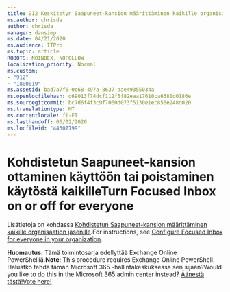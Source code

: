 ```yaml
---
title: 912 Keskitetyn Saapuneet-kansion määrittäminen kaikille organisaatiossa
ms.author: chrisda
author: chrisda
manager: dansimp
ms.date: 04/21/2020
ms.audience: ITPro
ms.topic: article
ROBOTS: NOINDEX, NOFOLLOW
localization_priority: Normal
ms.custom:
- "912"
- "1800019"
ms.assetid: bad7a7f6-0c68-497a-8637-aae49355034a
ms.openlocfilehash: d69013f74dcf112f5f82eaa17610ca6380d0186e
ms.sourcegitcommit: bc7d6f4f3c9f7060d073f5130e1ec856e248d020
ms.translationtype: MT
ms.contentlocale: fi-FI
ms.lasthandoff: 06/02/2020
ms.locfileid: "44507799"
---
```

# <a name="turn-focused-inbox-on-or-off-for-everyone"></a><span data-ttu-id="4466d-102">Kohdistetun Saapuneet-kansion ottaminen käyttöön tai poistaminen käytöstä kaikille</span><span class="sxs-lookup"><span data-stu-id="4466d-102">Turn Focused Inbox on or off for everyone</span></span>

<span data-ttu-id="4466d-103">Lisätietoja on kohdassa [Kohdistetun Saapuneet-kansion määrittäminen kaikille organisaation jäsenille](https://docs.microsoft.com/microsoft-365/admin/setup/configure-focused-inbox).</span><span class="sxs-lookup"><span data-stu-id="4466d-103">For instructions, see [Configure Focused Inbox for everyone in your organization](https://docs.microsoft.com/microsoft-365/admin/setup/configure-focused-inbox).</span></span>

<span data-ttu-id="4466d-104">**Huomautus:** Tämä toimintosarja edellyttää Exchange Online PowerShelliä.</span><span class="sxs-lookup"><span data-stu-id="4466d-104">**Note**: This procedure requires Exchange Online PowerShell.</span></span> <span data-ttu-id="4466d-105">Haluatko tehdä tämän Microsoft 365 -hallintakeskuksessa sen sijaan?</span><span class="sxs-lookup"><span data-stu-id="4466d-105">Would you like to do this in the Microsoft 365 admin center instead?</span></span> [<span data-ttu-id="4466d-106">Äänestä tästä!</span><span class="sxs-lookup"><span data-stu-id="4466d-106">Vote here!</span></span>](https://go.microsoft.com/fwlink/p/?linkid=862489)
